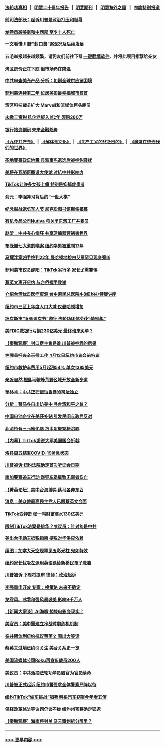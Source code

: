 #### [法轮功真相](https://github.com/gfw-breaker/truth/blob/master/README.md?t=0) &nbsp;&nbsp;|&nbsp;&nbsp; [明慧二十周年报告](https://github.com/gfw-breaker/mh-reports/blob/master/README.md?t=0) &nbsp;&nbsp;|&nbsp;&nbsp;[明慧期刊](https://github.com/gfw-breaker/mh-qikan) &nbsp;&nbsp;|&nbsp;&nbsp; [明慧海外之窗](https://github.com/gfw-breaker/mh-news/blob/master/README.md?t=0) &nbsp;&nbsp;|&nbsp;&nbsp; [神韵特别报道](https://github.com/gfw-breaker/mh-news/blob/master/shenyun.md?t=0)
#### [前司法部长：起诉川普是政治打压和耻辱](../pages/nsc412/n13963330.md?t=04020043) 
#### [龙卷风袭美南和中西部 至少十人死亡](../pages/nsc412/n13963297.md?t=04020043) 
#### [一文看懂 川普“封口费”案现况及后续发展](../pages/nsc412/n13962939.md?t=04020043) 
#### 五毛举报越来越频繁，请网友们前往下载 [一键翻墙软件](https://github.com/gfw-breaker/ssr-accounts)，并将此项目推荐给亲友
#### [湾区房价正在下跌 但市场仍在降温](../pages/nsc412/n13963233.md?t=04020043) 
#### [中共审查美光产品 分析：加剧全球供应链困境](../pages/nsc412/n13963146.md?t=04020043) 
#### [菲利蒙连续第二年 位居美国最幸福城市榜首](../pages/nsc412/n13963178.md?t=04020043) 
#### [湾区科技裁员扩大 Marvell和流媒体巨头裁员](../pages/nsc412/n13963153.md?t=04020043) 
#### [未缴工资税 私企老板入监2年 须赔280万](../pages/nsc412/n13963150.md?t=04020043) 
#### [银行接连倒闭   未来金融趋势](../pages/nsc412/n13963109.md?t=04020043) 
#### [《九评共产党》](https://github.com/begood0513/9ping.md/blob/master/README.md) &nbsp;|&nbsp; [《解体党文化》](../../../../jtdwh.md/blob/master/README.md)  &nbsp;|&nbsp; [《共产主义的终极目的》](../../../../gczydzjmd.md/blob/master/README.md) &nbsp;|&nbsp; [《魔鬼在统治我们的世界》](../../../../mgztzwmdsj.md/blob/master/README.md) 
#### [圣地亚哥政坛地震 县监事先退选后被控性骚扰](../pages/nsc412/n13962956.md?t=04020043) 
#### [美将在瓦努阿图设大使馆 对抗中共影响力](../pages/nsc412/n13962934.md?t=04020043) 
#### [TikTok让许多女孩上瘾   特别是抑郁症患者](../pages/nsc412/n13963055.md?t=04020043) 
#### [俞元：李强捧习背后的“一盘大棋”](../pages/nsc412/n13963042.md?t=04020043) 
#### [纪念越战退伍军人节 尼克松图书馆雕像揭幕](../pages/nsc412/n13963035.md?t=04020043) 
#### [有机食品公司Nutiva 将关闭东湾工厂并裁员](../pages/nsc412/n13963032.md?t=04020043) 
#### [赵昕：中共丧心病狂 共享活摘器官祸害世界](../pages/nsc412/n13963031.md?t=04020043) 
#### [布碌崙七大道割喉案 纽约华男被重判17年](../pages/nsc412/n13962966.md?t=04020043) 
#### [马耀泮案凶手终判22年 曼哈顿地检白艾荣罕见现身旁听](../pages/nsc412/n13962972.md?t=04020043) 
#### [菲利蒙市议员邵阳：TikTok劣行多 家长尤需警惕](../pages/nsc412/n13963005.md?t=04020043) 
#### [蔡英文离开纽约 与台侨握手致谢](../pages/nsc412/n13962942.md?t=04020043) 
#### [介绍台湾优质医疗资源 台中荣民总医院4‧8纽约办健康讲座](../pages/nsc412/n13962961.md?t=04020043) 
#### [纽约市三区上年度人口大减 仅曼哈顿增加](../pages/nsc412/n13962935.md?t=04020043) 
#### [扬克斯市“圣派翠克节”游行 法轮功团体荣获“特别奖”](../pages/nsc412/n13962977.md?t=04020043) 
#### [美FDIC救银行亏损230亿美元 最终谁来买单？](../pages/nsc412/n13962882.md?t=04020043) 
#### [【秦鹏观察】封口费主角是谁 川普被控罪的后果](../pages/nsc412/n13962862.md?t=04020043) 
#### [护理员吁废全天候工作 4月12日纽约市议会前抗议](../pages/nsc412/n13962970.md?t=04020043) 
#### [纽约市救护车费用5月起涨54% 单次1385美元](../pages/nsc412/n13962937.md?t=04020043) 
#### [亲近自然 橙县马鞍峰荒野区域开放全新步道](../pages/nsc412/n13962898.md?t=04020043) 
#### [布林肯：中共正在侵蚀香港的司法独立](../pages/nsc412/n13962839.md?t=04020043) 
#### [分析：蔡马各自出访美中 寻台湾和平之路？](../pages/nsc412/n13962624.md?t=04020043) 
#### [中国电池企业在美获补贴 引发民间与政界反对](../pages/nsc412/n13962817.md?t=04020043) 
#### [非法持有三元催化器 洛市新提案将治罪](../pages/nsc412/n13962858.md?t=04020043) 
#### [【内幕】TikTok游说大军美国国会折戟](../pages/nsc412/n13962800.md?t=04020043) 
#### [洛县周五结束COVID-19紧急状态](../pages/nsc412/n13962846.md?t=04020043) 
#### [川普被诉 纽约法院确定首次听证会日期](../pages/nsc412/n13962835.md?t=04020043) 
#### [南加警察追车行动 嫌犯车祸屡致无辜者伤亡](../pages/nsc412/n13962840.md?t=04020043) 
#### [【菁英论坛】美中台海博弈 蔡马各奔东西](../pages/nsc412/n13962795.md?t=04020043) 
#### [消息：美众院最高民主党人已跟蔡英文会面](../pages/nsc412/n13962808.md?t=04020043) 
#### [TikTok受抨击 张一鸣财富缩水130亿美元](../pages/nsc412/n13962772.md?t=04020043) 
#### [限制TikTok法案是排华？参议员：针对的是中共](../pages/nsc412/n13962784.md?t=04020043) 
#### [美出台电动车抵税指南 摆脱对华供应依赖](../pages/nsc412/n13962673.md?t=04020043) 
#### [组图：加拿大天空现罕见五彩光柱 宛如特效](../pages/nsc412/n13962348.md?t=04020043) 
#### [纽约家长忧极左派用英语课给新移民孩子洗脑](../pages/nsc412/n13962297.md?t=04020043) 
#### [川普被诉 下周将提审 律师：政治起诉](../pages/nsc412/n13962723.md?t=04020043) 
#### [李强重申开放 专家：换策略 未来不确定](../pages/nsc412/n13961868.md?t=04020043) 
#### [龙卷风、冰雹和强风暴袭美 影响9千万人](../pages/nsc412/n13962645.md?t=04020043) 
#### [【新闻大家谈】AI海啸 惊悚电影变现实？](../pages/nsc412/n13962631.md?t=04020043) 
#### [美官员：美中需建立冷战时期危机机制](../pages/nsc412/n13962530.md?t=04020043) 
#### [亲共团体到纽约抗议蔡英文 闹出大笑话](../pages/nsc412/n13962299.md?t=04020043) 
#### [蔡英文过境纽约引关注 美台关系史一览](../pages/nsc412/n13961714.md?t=04020043) 
#### [美国流媒体公司Roku再宣布裁员200人](../pages/nsc412/n13962459.md?t=04020043) 
#### [美议员：中共活摘法轮功学员器官为官员续命](../pages/nsc412/n13961550.md?t=04020043) 
#### [川普被正式起诉 纽约市警要求全体警察严阵以待](../pages/nsc412/n13962278.md?t=04020043) 
#### [纽约TikTok“偷车挑战”猖獗 韩系汽车窃案今年增五倍](../pages/nsc412/n13962253.md?t=04020043) 
#### [保释改革修法等议题仍谈不拢 纽约州预算确定延迟](../pages/nsc412/n13962251.md?t=04020043) 
#### [【秦鹏观察】海南将封关 马云策划拆分阿里？](../pages/nsc412/n13962126.md?t=04020043) 

----
#### [ >>> 更早内容 <<< ](../indexes/nsc412-earlier.md)
